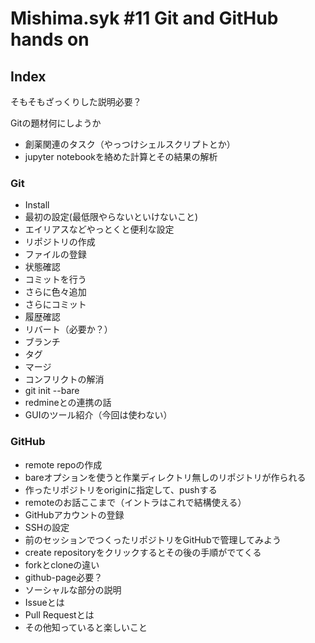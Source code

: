 # Mishima.syk #11 Git and GitHub hands on

## Index

そもそもざっくりした説明必要？

Gitの題材何にしようか

- 創薬関連のタスク（やっつけシェルスクリプトとか）
- jupyter notebookを絡めた計算とその結果の解析

### Git

- Install
- 最初の設定(最低限やらないといけないこと)
- エイリアスなどやっとくと便利な設定
- リポジトリの作成
- ファイルの登録 
- 状態確認
- コミットを行う
- さらに色々追加
- さらにコミット
- 履歴確認
- リバート（必要か？）
- ブランチ
- タグ
- マージ
- コンフリクトの解消
- git init --bare
- redmineとの連携の話
- GUIのツール紹介（今回は使わない）

### GitHub

- remote repoの作成
- bareオプションを使うと作業ディレクトリ無しのリポジトリが作られる
- 作ったリポジトリをoriginに指定して、pushする
- remoteのお話ここまで（イントラはこれで結構使える）
- GitHubアカウントの登録
- SSHの設定
- 前のセッションでつくったリポジトリをGitHubで管理してみよう
- create repositoryをクリックするとその後の手順がでてくる
- forkとcloneの違い
- github-page必要？
- ソーシャルな部分の説明
- Issueとは
- Pull Requestとは
- その他知っていると楽しいこと